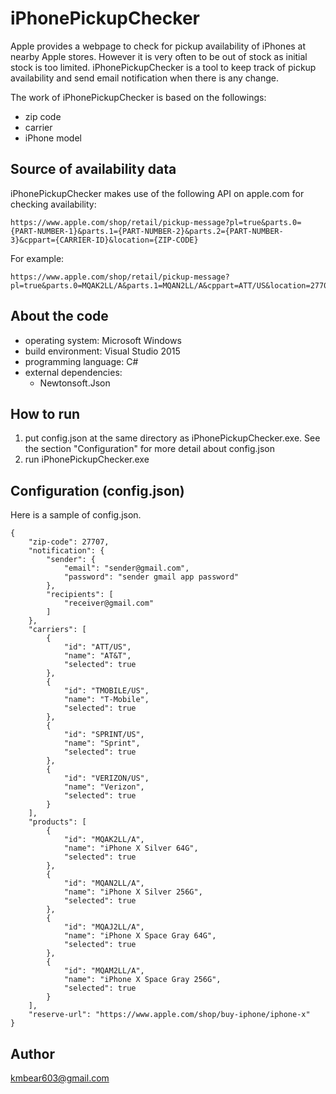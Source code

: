 # iPhonePickupChecker

Apple provides a webpage to check for pickup availability of iPhones at nearby Apple stores. However it is very often to be out of stock as initial stock is too limited. iPhonePickupChecker is a tool to keep track of pickup availability and send email notification when there is any change.

The work of iPhonePickupChecker is based on the followings:
- zip code
- carrier
- iPhone model

## Source of availability data
iPhonePickupChecker makes use of the following API on apple.com for checking availability:

    https://www.apple.com/shop/retail/pickup-message?pl=true&parts.0={PART-NUMBER-1}&parts.1={PART-NUMBER-2}&parts.2={PART-NUMBER-3}&cppart={CARRIER-ID}&location={ZIP-CODE}

For example:

    https://www.apple.com/shop/retail/pickup-message?pl=true&parts.0=MQAK2LL/A&parts.1=MQAN2LL/A&cppart=ATT/US&location=27707

## About the code
- operating system: Microsoft Windows
- build environment: Visual Studio 2015
- programming language: C#
- external dependencies:
    - Newtonsoft.Json

## How to run
1. put config.json at the same directory as iPhonePickupChecker.exe. See the section "Configuration" for more detail about config.json
1. run iPhonePickupChecker.exe

## Configuration (config.json)
Here is a sample of config.json.

    {
        "zip-code": 27707,
        "notification": {
            "sender": {
                "email": "sender@gmail.com",
                "password": "sender gmail app password"
            },
            "recipients": [
                "receiver@gmail.com"
            ]
        },
        "carriers": [
            {
                "id": "ATT/US",
                "name": "AT&T",
                "selected": true
            },
            {
                "id": "TMOBILE/US",
                "name": "T-Mobile",
                "selected": true
            },
            {
                "id": "SPRINT/US",
                "name": "Sprint",
                "selected": true
            },
            {
                "id": "VERIZON/US",
                "name": "Verizon",
                "selected": true
            }
        ],
        "products": [
            {
                "id": "MQAK2LL/A",
                "name": "iPhone X Silver 64G",
                "selected": true
            },
            {
                "id": "MQAN2LL/A",
                "name": "iPhone X Silver 256G",
                "selected": true
            },
            {
                "id": "MQAJ2LL/A",
                "name": "iPhone X Space Gray 64G",
                "selected": true
            },
            {
                "id": "MQAM2LL/A",
                "name": "iPhone X Space Gray 256G",
                "selected": true
            }
        ],
        "reserve-url": "https://www.apple.com/shop/buy-iphone/iphone-x"
    }

## Author
kmbear603@gmail.com
